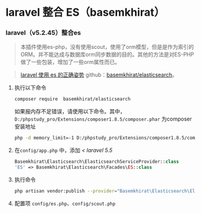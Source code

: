 # laravel  整合 ES（basemkhirat）

### laravel（v5.2.45）整合es



> 本插件使用es-php，没有使用scout，使用了orm模型，但是是作为索引的ORM。并不能达成与数据库orm同步数据的目的。其他的方法是对ES-PHP做了一些包装，增加了一些orm属性而已。



> [laravel 使用 es 的正确姿势](https://learnku.com/articles/49763)   github：[basemkhirat/elasticsearch](https://github.com/basemkhirat/elasticsearch/wiki/0.-Overview/)。

1. 执行以下命令

    ```bash
    composer require  basemkhirat/elasticsearch
    ```

    如果报内存不足错误，请使用以下命令。其中，`D:/phpstudy_pro/Extensions/composer1.8.5/composer.phar` 为composer安装地址

    ```bash
    php -d memory_limit=-1 D:/phpstudy_pro/Extensions/composer1.8.5/composer.phar require  basemkhirat/elasticsearch
    ```

2. 在`config/app.php` 中，添加 *< laravel 5.5*

   ```php
   Basemkhirat\Elasticsearch\ElasticsearchServiceProvider::class
   'ES' => Basemkhirat\Elasticsearch\Facades\ES::class
   ```

3. 执行命令

   ```bash
   php artisan vendor:publish --provider="Basemkhirat\Elasticsearch\ElasticsearchServiceProvider"
   ```

4. 配置项 `config/es.php`、`config/scout.php`

    






















